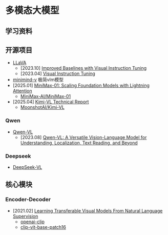 # 多模态大模型

## 学习资料



## 开源项目

- [LLaVA](https://github.com/haotian-liu/LLaVA)
    - [2023.10] [Improved Baselines with Visual Instruction Tuning](https://arxiv.org/abs/2310.03744)  
    - [2023.04] [Visual Instruction Tuning](https://arxiv.org/abs/2304.08485)
- [minimind-v](https://github.com/jingyaogong/minimind-v) 极简vlm模型
- [2025.01] [MiniMax-01: Scaling Foundation Models with Lightning Attention](https://arxiv.org/abs/2501.08313)
    - [MiniMax-AI/MiniMax-01](https://github.com/MiniMax-AI/MiniMax-01)
- [2025.04] [Kimi-VL Technical Report](https://arxiv.org/abs/2504.07491)
    - [MoonshotAI/Kimi-VL](https://github.com/MoonshotAI/Kimi-VL)

### Qwen
- [Qwen-VL](https://github.com/QwenLM/Qwen-VL)
    - [2023.08] [Qwen-VL: A Versatile Vision-Language Model for Understanding, Localization, Text Reading, and Beyond](https://arxiv.org/abs/2308.12966)

### Deepseek

- [DeepSeek-VL](https://github.com/deepseek-ai/DeepSeek-VL)


## 核心模块

### Encoder-Decoder

- [2021.02] [Learning Transferable Visual Models From Natural Language Supervision](https://arxiv.org/abs/2103.00020)
    - [openai-clip](https://openai.com/index/clip/)
    - [clip-vit-base-patch16](https://huggingface.co/openai/clip-vit-base-patch16)